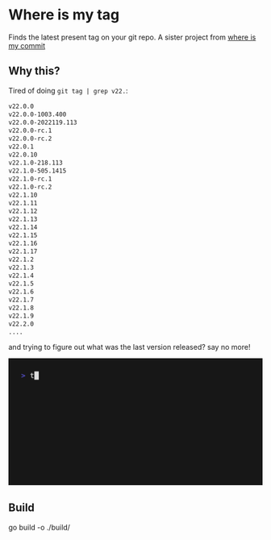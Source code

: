 # Where is my tag

Finds the latest present tag on your git repo. A sister project from [where is my commit](https://github.com/angel-git/where-is-my-commit)

## Why this?

Tired of doing `git tag | grep v22.`:

```
v22.0.0
v22.0.0-1003.400
v22.0.0-2022119.113
v22.0.0-rc.1
v22.0.0-rc.2
v22.0.1
v22.0.10
v22.1.0-218.113
v22.1.0-505.1415
v22.1.0-rc.1
v22.1.0-rc.2
v22.1.10
v22.1.11
v22.1.12
v22.1.13
v22.1.14
v22.1.15
v22.1.16
v22.1.17
v22.1.2
v22.1.3
v22.1.4
v22.1.5
v22.1.6
v22.1.7
v22.1.8
v22.1.9
v22.2.0
....
```

and trying to figure out what was the last version released? say no more!

![demo.gif](demo.gif)


## Build

go build -o ./build/
